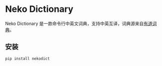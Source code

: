 # Neko Dictionary
Neko Dictionary 是一款命令行中英文词典，支持中英互译，词典源来自[有道词典](https://dict.youdao.com)。

## 安装
```bash
pip install nekodict
```